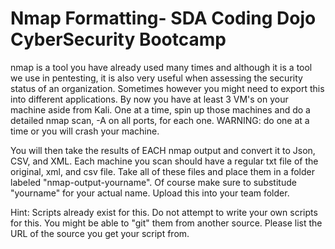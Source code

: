 # Nmap Formatting- SDA Coding Dojo CyberSecurity Bootcamp 

nmap is a tool you have already used many times and although it is a tool we use in pentesting, it is also very useful when assessing the security status of an organization. Sometimes however you might need to export this into different applications. By now you have at least 3 VM's on your machine aside from Kali. One at a time, spin up those machines and do a detailed nmap scan, -A on all ports, for each one. WARNING: do one at a time or you will crash your machine. 

You will then take the results of EACH nmap output and convert it to Json, CSV, and XML. Each machine you scan should have a regular txt file of the original, xml, and csv file. Take all of these files and place them in a folder labeled "nmap-output-yourname". Of course make sure to substitude "yourname" for your actual name. Upload this into your team folder. 

Hint: Scripts already exist for this. Do not attempt to write your own scripts for this. You might be able to "git" them from another source. Please list the URL of the source you get your script from. 
